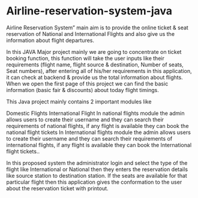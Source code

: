 # Airline-reservation-system-java
Airline Reservation System” main aim is to provide the online ticket & seat reservation of National and International Flights and also give us the information about flight departures.

In this JAVA Major project mainly we are going to concentrate on ticket booking function, this function will take the user inputs like their requirements (flight name, flight source & destination, Number of seats, Seat numbers), after entering all of his/her requirements in this application, it can check at backend & provide us the total information about flights. When we open the first page of this project we can find the basic information (basic fair & discounts) about today flight timings.

This Java project mainly contains 2 important modules like

Domestic Flights
International Flight
In national flights module the admin allows users to create their username and they can search their requirements of national flights, if any flight is available they can book the national flight tickets In International flights module the admin allows users to create their username and they can search their requirements of international flights, if any flight is available they can book the International flight tickets..

In this proposed system the administrator login and select the type of the flight like International or National then they enters the reservation details like source station to destination station. If the seats are available for that particular flight then this application gives the conformation to the user about the reservation ticket with printout.
